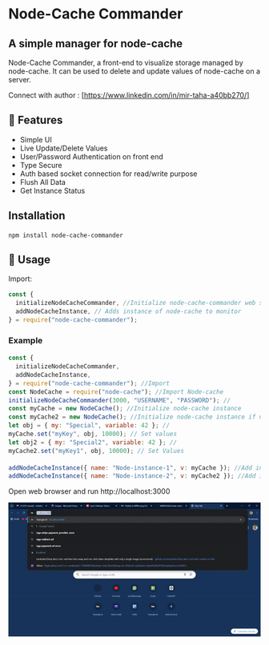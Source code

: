 # Node-Cache Commander

## A simple manager for node-cache

Node-Cache Commander, a front-end to visualize storage managed by node-cache. It can be used to delete and update values of node-cache on a server.

Connect with author : [https://www.linkedin.com/in/mir-taha-a40bb270/]

## 🎯 Features

- Simple UI
- Live Update/Delete Values
- User/Password Authentication on front end
- Type Secure
- Auth based socket connection for read/write purpose
- Flush All Data
- Get Instance Status

## Installation

```npm
npm install node-cache-commander
```

## 🚀 Usage

Import:

```javascript
const {
  initializeNodeCacheCommander, //Initialize node-cache-commander web server
  addNodeCacheInstance, // Adds instance of node-cache to monitor
} = require("node-cache-commander");
```

### Example

```javascript
const {
  initializeNodeCacheCommander,
  addNodeCacheInstance,
} = require("node-cache-commander"); //Import
const NodeCache = require("node-cache"); //Import Node-cache
initializeNodeCacheCommander(3000, "USERNAME", "PASSWORD"); //
const myCache = new NodeCache(); //Initialize node-cache instance
const myCache2 = new NodeCache(); //Initialize node-cache instance if needed (just for example here)
let obj = { my: "Special", variable: 42 }; //
myCache.set("myKey", obj, 10000); // Set values
let obj2 = { my: "Special2", variable: 42 }; //
myCache2.set("myKey1", obj, 10000); // Set Values

addNodeCacheInstance({ name: "Node-instance-1", v: myCache }); //Add instance to node-cache-commander to monitor
addNodeCacheInstance({ name: "Node-instance-2", v: myCache2 }); //Add instance to node-cache-commander to monitor
```

Open web browser and run http://localhost:3000


![Example](https://github.com/MIRTAHAALI/node-cache-commander/blob/main/image/example.gif)
